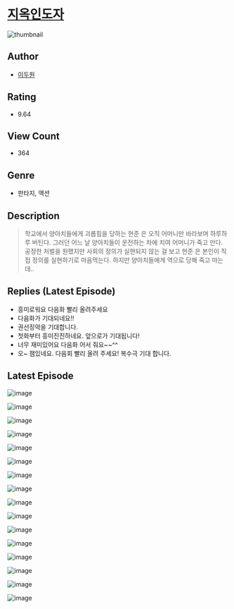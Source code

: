 # [지옥인도자](https://comic.naver.com/challenge/list?titleId=810739)
![thumbnail](https://image-comic.pstatic.net/user_contents_data/challenge_comic/2023/05/24/366499/upload_3761131728458232880_480x623.jpeg)

## Author
- [이두원](https://comic.naver.com/artistTitle?id=366499)

## Rating
- 9.64

## View Count
- 364

## Genre
- 판타지, 액션

## Description
> 학교에서 양아치들에게 괴롭힘을 당하는 현준 은 오직 어머니만 바라보며 하루하루 버틴다. 그러던 어느 날 양아치들이 운전하는 차에 치여 어머니가 죽고 만다. 공정한 처벌을 원했지만 사회의 정의가 실현되지 않는 걸 보고 현준 은 본인이 직접 정의를 실현하기로 마음먹는다. 하지만 양아치들에게 역으로 당해 죽고 마는데..

## Replies (Latest Episode)
- 흥미로워요 다음화 빨리 올려주세요
- 다음화가 기대되네요!!
- 권선징악을 기대합니다.
- 첫화부터 흥미진진하네요. 앞으로가 기대됩니다!
- 너무 재미있어요 다음화 어서 줘요~~^^
- 오~ 잼있네요. 다음회 빨리 올려 주세요! 복수극 기대 합니다.

## Latest Episode
![image](https://image-comic.pstatic.net/user_contents_data/challenge_comic/2023/05/24/366499/upload_7018069901591001395.jpeg)

![image](https://image-comic.pstatic.net/user_contents_data/challenge_comic/2023/05/24/366499/upload_7003160531652601394.jpeg)

![image](https://image-comic.pstatic.net/user_contents_data/challenge_comic/2023/05/24/366499/upload_7075774475154831665.jpeg)

![image](https://image-comic.pstatic.net/user_contents_data/challenge_comic/2023/05/24/366499/upload_3991656238233760308.jpeg)

![image](https://image-comic.pstatic.net/user_contents_data/challenge_comic/2023/05/24/366499/upload_7234582209476639030.jpeg)

![image](https://image-comic.pstatic.net/user_contents_data/challenge_comic/2023/05/24/366499/upload_7363726451490252129.jpeg)

![image](https://image-comic.pstatic.net/user_contents_data/challenge_comic/2023/05/24/366499/upload_7077181638793651764.jpeg)

![image](https://image-comic.pstatic.net/user_contents_data/challenge_comic/2023/05/24/366499/upload_7221915861230105396.jpeg)

![image](https://image-comic.pstatic.net/user_contents_data/challenge_comic/2023/05/24/366499/upload_3760562194356449585.jpeg)

![image](https://image-comic.pstatic.net/user_contents_data/challenge_comic/2023/05/24/366499/upload_3761741764087986486.jpeg)

![image](https://image-comic.pstatic.net/user_contents_data/challenge_comic/2023/05/24/366499/upload_3846464838724695863.jpeg)

![image](https://image-comic.pstatic.net/user_contents_data/challenge_comic/2023/05/24/366499/upload_7004839266932240432.jpeg)

![image](https://image-comic.pstatic.net/user_contents_data/challenge_comic/2023/05/24/366499/upload_7219663163832415025.jpeg)

![image](https://image-comic.pstatic.net/user_contents_data/challenge_comic/2023/05/24/366499/upload_3918749809136447797.jpeg)

![image](https://image-comic.pstatic.net/user_contents_data/challenge_comic/2023/05/24/366499/upload_3761460293442745138.jpeg)

![image](https://image-comic.pstatic.net/user_contents_data/challenge_comic/2023/05/24/366499/upload_3761738469901426999.jpeg)
